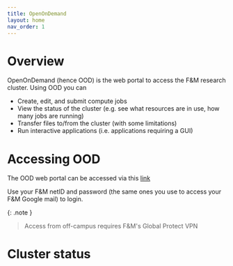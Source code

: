 ```yaml
---
title: OpenOnDemand
layout: home
nav_order: 1
---
```


# Overview

OpenOnDemand (hence OOD) is the web portal to access the F&M research cluster.
Using OOD you can

- Create, edit, and submit compute jobs
- View the status of the cluster (e.g. see what resources are in use, how many jobs are running)
- Transfer files to/from the cluster (with some limitations)
- Run interactive applications (i.e. applications requiring a GUI)

# Accessing OOD

The OOD web portal can be accessed via this [link](https://rcs-scsn.fandm.edu)

Use your F&M netID and password (the same ones you use to access your F&M Google mail)
to login.

{: .note }
>  Access from off-campus requires F&M's Global Protect VPN
>

# Cluster status
